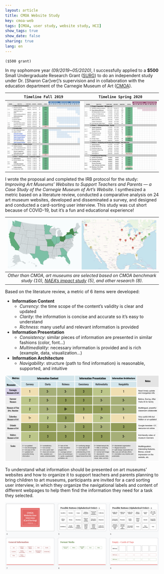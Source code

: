 ```yaml
---
layout: article
title: CMOA Website Study
key: cmoa-web
tags: [CMOA, user study, website study, HCI]
show_tags: true
show_date: false
sharing: true
lang: en
---
```


`($500 grant)`

In my sophomore year *(09/2019~05/2020)*, I successfully applied to a **$500** Small Undergraduate Research Grant ([SURG]) to do an independent study under Dr. [Sharon Car]ver]’s supervision and in collaboration with the education department of the Carnegie Museum of Art ([CMOA]). 

<!--more-->

| `Timeline Fall 2019` | `Timeline Spring 2020`|
| ---- | ---- |
| ![](/assets/images/cmoa-timeline-F19.png) | ![](/assets/images/cmoa-timeline-S20.png) |


I wrote the proposal and completed the IRB protocol for the study: *Improving Art Museums’ Websites to Support Teachers and Parents — a Case Study of the Carnegie Museum of Art’s Website*. I synthesized a metric based on a literature review, conducted a comparative analysis on 24 art museum websites, developed and disseminated a survey, and designed and conducted a card-sorting user interview. This study was cut short because of COVID-19, but it’s a fun and educational experience!

|![](/assets/images/cmoa-map.png)|
|:--:| 
| *Other than CMOA, art museums are selected based on CMOA benchmark study (10), [NAEA’s impact study][NAEA] (5), and other research (8).* |

Based on the literature review, a metric of 6 items were developed:
- **Information Content**
  - *Currency*: the time scope of the content’s validity is clear and updated
  - *Clarity*: the information is concise and accurate so it’s easy to understand
  - *Richness*: many useful and relevant information is provided 
- **Information Presentation**
  - *Consistency*: similar pieces of information are presented in similar fashions (color, font...)
  - *Multimediality*: necessary information is provided and is rich (example, data, visualization...)
- **Information Architecture**
  - *Navigability*: structure (path to find information) is reasonable, supported, and intuitive

![](/assets/images/cmoa-metric.png)

To understand what information should be presented on art museums’ websites and how to organize it to support teachers and parents planning to bring children to art museums, participants are invited for a card sorting user interview, in which they organize the navigational labels and content of different webpages to help them find the information they need for a task they selected.

![](/assets/images/cmoa-cardsort.png)

[Sharon Carver]: https://www.cmu.edu/dietrich/psychology/people/core-training-faculty/carver-sharon.html

[SURG]: https://www.cmu.edu/uro/research%20grants/SURG/index.html
[CMOA]: https://cmoa.org/
[NAEA]: https://www.arteducators.org/research/articles/377-naea-aamd-research-study-impact-of-art-museum-programs-on-k-12-students
